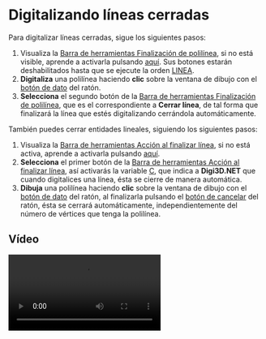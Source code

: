 # Digitalizando líneas cerradas

Para digitalizar líneas cerradas, sigue los siguientes pasos:

1. Visualiza la [Barra de herramientas Finalización de polilínea](/digi3d-net/primeros-pasos/comenzando-a-utilizar-digi3d.net/comenzando-con-la-ventana-de-dibujo/BarraDeHerramientasFinalizaci-nDePolilinea.html), si no está visible, aprende a activarla pulsando [aquí](https://github.com/digi21/docs/tree/7fc627c885c16fb88afc7cc05a6df2a2f4a54563/digi3d-net/primeros-pasos/comenzando-a-utilizar-digi3d.net/comenzando-con-la-ventana-de-dibujo/PresentacionDeBarrasHerramientasBasicas.html). Sus botones estarán deshabilitados hasta que se ejecute la orden [LINEA](/digi3d-net/referencia/ventana-de-dibujo/ordenes/l/linea.md).
2. **Digitaliza** una polilínea haciendo **clic** sobre la ventana de dibujo con el [botón de dato](digitalizando-lineas-cerradas.md) del ratón.
3. **Selecciona** el segundo botón de la [Barra de herramientas Finalización de polilínea](/digi3d-net/referencia/barras-de-herramientas/finalizacion-de-polilinea.md), que es el correspondiente a **Cerrar línea**, de tal forma que finalizará la línea que estés digitalizando cerrándola automáticamente.

También puedes cerrar entidades lineales, siguiendo los siguientes pasos:

1. Visualiza la [Barra de herramientas Acción al finalizar línea](/digi3d-net/primeros-pasos/comenzando-a-utilizar-digi3d.net/comenzando-con-la-ventana-de-dibujo/BarraDeHerramientasAcci-nAlFinalizarL-nea.html), si no está activa, aprende a activarla pulsando [aquí](https://github.com/digi21/docs/tree/7fc627c885c16fb88afc7cc05a6df2a2f4a54563/digi3d-net/primeros-pasos/comenzando-a-utilizar-digi3d.net/comenzando-con-la-ventana-de-dibujo/PresentacionDeBarrasHerramientasBasicas.md).
2. **Selecciona** el primer botón de la [Barra de herramientas Acción al finalizar línea](/digi3d-net/primeros-pasos/comenzando-a-utilizar-digi3d.net/comenzando-con-la-ventana-de-dibujo/BarraDeHerramientasAcci-nAlFinalizarL-nea.html), así activarás la variable [C](/digi3d-net/referencia/ventana-de-dibujo/ordenes/c/), que indica a **Digi3D.NET** que cuando digitalices una línea, ésta se cierre de manera automática.
3. **Dibuja** una polilínea haciendo **clic** sobre la ventana de dibujo con el [botón de dato](digitalizando-lineas-cerradas.md) del ratón, al finalizarla pulsando el [botón de cancelar](digitalizando-lineas-cerradas.md) del ratón, ésta se cerrará automáticamente, independientemente del número de vértices que tenga la polilínea.

## Vídeo

<video controls><source src="https://digi21.blob.core.windows.net/videos-ayuda/Digitalizando%20lineas%20cerradas.mp4" caption="" type="video/mp4"></video>

